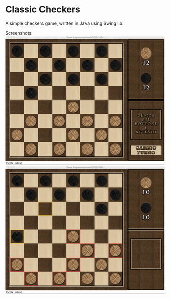 Classic Checkers
================

A simple checkers game, written in Java using Swing lib.

Screenshots:
![ScreenShot](/Screens/2.png)
![ScreenShot](/Screens/3.png)
